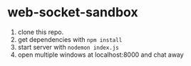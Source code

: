 # web-socket-sandbox

1. clone this repo.
2. get dependencies with ```npm install``` 
3. start server with ```nodemon index.js```
4. open multiple windows at localhost:8000 and chat away
